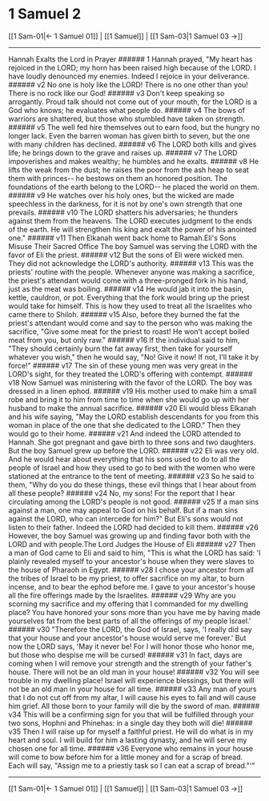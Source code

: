# 1 Samuel 2

[[1 Sam-01|← 1 Samuel 01]] | [[1 Samuel]] | [[1 Sam-03|1 Samuel 03 →]]
***

Hannah Exalts the Lord in Prayer ###### 1 Hannah prayed, "My heart has rejoiced in the LORD; my horn has been raised high because of the LORD. I have loudly denounced my enemies. Indeed I rejoice in your deliverance. ###### v2 No one is holy like the LORD! There is no one other than you! There is no rock like our God! ###### v3 Don't keep speaking so arrogantly. Proud talk should not come out of your mouth, for the LORD is a God who knows; he evaluates what people do. ###### v4 The bows of warriors are shattered, but those who stumbled have taken on strength. ###### v5 The well fed hire themselves out to earn food, but the hungry no longer lack. Even the barren woman has given birth to seven, but the one with many children has declined. ###### v6 The LORD both kills and gives life; he brings down to the grave and raises up. ###### v7 The LORD impoverishes and makes wealthy; he humbles and he exalts. ###### v8 He lifts the weak from the dust; he raises the poor from the ash heap to seat them with princes-- he bestows on them an honored position. The foundations of the earth belong to the LORD-- he placed the world on them. ###### v9 He watches over his holy ones, but the wicked are made speechless in the darkness, for it is not by one's own strength that one prevails. ###### v10 The LORD shatters his adversaries; he thunders against them from the heavens. The LORD executes judgment to the ends of the earth. He will strengthen his king and exalt the power of his anointed one." ###### v11 Then Elkanah went back home to Ramah.Eli's Sons Misuse Their Sacred Office The boy Samuel was serving the LORD with the favor of Eli the priest. ###### v12 But the sons of Eli were wicked men. They did not acknowledge the LORD's authority. ###### v13 This was the priests' routine with the people. Whenever anyone was making a sacrifice, the priest's attendant would come with a three-pronged fork in his hand, just as the meat was boiling. ###### v14 He would jab it into the basin, kettle, cauldron, or pot. Everything that the fork would bring up the priest would take for himself. This is how they used to treat all the Israelites who came there to Shiloh. ###### v15 Also, before they burned the fat the priest's attendant would come and say to the person who was making the sacrifice, "Give some meat for the priest to roast! He won't accept boiled meat from you, but only raw." ###### v16 If the individual said to him, "They should certainly burn the fat away first, then take for yourself whatever you wish," then he would say, "No! Give it now! If not, I'll take it by force!" ###### v17 The sin of these young men was very great in the LORD's sight, for they treated the LORD's offering with contempt. ###### v18 Now Samuel was ministering with the favor of the LORD. The boy was dressed in a linen ephod. ###### v19 His mother used to make him a small robe and bring it to him from time to time when she would go up with her husband to make the annual sacrifice. ###### v20 Eli would bless Elkanah and his wife saying, "May the LORD establish descendants for you from this woman in place of the one that she dedicated to the LORD." Then they would go to their home. ###### v21 And indeed the LORD attended to Hannah. She got pregnant and gave birth to three sons and two daughters. But the boy Samuel grew up before the LORD. ###### v22 Eli was very old. And he would hear about everything that his sons used to do to all the people of Israel and how they used to go to bed with the women who were stationed at the entrance to the tent of meeting. ###### v23 So he said to them, "Why do you do these things, these evil things that I hear about from all these people? ###### v24 No, my sons! For the report that I hear circulating among the LORD's people is not good. ###### v25 If a man sins against a man, one may appeal to God on his behalf. But if a man sins against the LORD, who can intercede for him?" But Eli's sons would not listen to their father. Indeed the LORD had decided to kill them. ###### v26 However, the boy Samuel was growing up and finding favor both with the LORD and with people.The Lord Judges the House of Eli ###### v27 Then a man of God came to Eli and said to him, "This is what the LORD has said: 'I plainly revealed myself to your ancestor's house when they were slaves to the house of Pharaoh in Egypt. ###### v28 I chose your ancestor from all the tribes of Israel to be my priest, to offer sacrifice on my altar, to burn incense, and to bear the ephod before me. I gave to your ancestor's house all the fire offerings made by the Israelites. ###### v29 Why are you scorning my sacrifice and my offering that I commanded for my dwelling place? You have honored your sons more than you have me by having made yourselves fat from the best parts of all the offerings of my people Israel.' ###### v30 "Therefore the LORD, the God of Israel, says, 'I really did say that your house and your ancestor's house would serve me forever.' But now the LORD says, 'May it never be! For I will honor those who honor me, but those who despise me will be cursed! ###### v31 In fact, days are coming when I will remove your strength and the strength of your father's house. There will not be an old man in your house! ###### v32 You will see trouble in my dwelling place! Israel will experience blessings, but there will not be an old man in your house for all time. ###### v33 Any man of yours that I do not cut off from my altar, I will cause his eyes to fail and will cause him grief. All those born to your family will die by the sword of man. ###### v34 This will be a confirming sign for you that will be fulfilled through your two sons, Hophni and Phinehas: in a single day they both will die! ###### v35 Then I will raise up for myself a faithful priest. He will do what is in my heart and soul. I will build for him a lasting dynasty, and he will serve my chosen one for all time. ###### v36 Everyone who remains in your house will come to bow before him for a little money and for a scrap of bread. Each will say, "Assign me to a priestly task so I can eat a scrap of bread."'"

***
[[1 Sam-01|← 1 Samuel 01]] | [[1 Samuel]] | [[1 Sam-03|1 Samuel 03 →]]
